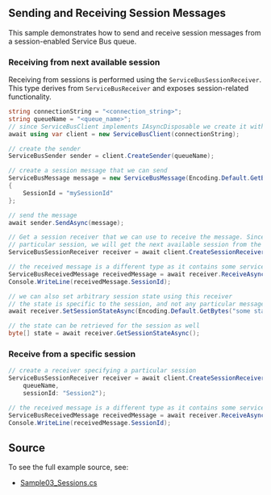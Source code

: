 ## Sending and Receiving Session Messages

This sample demonstrates how to send and receive session messages from a session-enabled Service Bus queue.

### Receiving from next available session

Receiving from sessions is performed using the `ServiceBusSessionReceiver`. This
type derives from `ServiceBusReceiver` and exposes session-related functionality.

```C# Snippet:ServiceBusSendAndReceiveSessionMessage
string connectionString = "<connection_string>";
string queueName = "<queue_name>";
// since ServiceBusClient implements IAsyncDisposable we create it with "await using"
await using var client = new ServiceBusClient(connectionString);

// create the sender
ServiceBusSender sender = client.CreateSender(queueName);

// create a session message that we can send
ServiceBusMessage message = new ServiceBusMessage(Encoding.Default.GetBytes("Hello world!"))
{
    SessionId = "mySessionId"
};

// send the message
await sender.SendAsync(message);

// Get a session receiver that we can use to receive the message. Since we don't specify a
// particular session, we will get the next available session from the service.
ServiceBusSessionReceiver receiver = await client.CreateSessionReceiverAsync(queueName);

// the received message is a different type as it contains some service set properties
ServiceBusReceivedMessage receivedMessage = await receiver.ReceiveAsync();
Console.WriteLine(receivedMessage.SessionId);

// we can also set arbitrary session state using this receiver
// the state is specific to the session, and not any particular message
await receiver.SetSessionStateAsync(Encoding.Default.GetBytes("some state"));

// the state can be retrieved for the session as well
byte[] state = await receiver.GetSessionStateAsync();
```

### Receive from a specific session

```C# Snippet:ServiceBusReceiveFromSpecificSession
// create a receiver specifying a particular session
ServiceBusSessionReceiver receiver = await client.CreateSessionReceiverAsync(
    queueName,
    sessionId: "Session2");

// the received message is a different type as it contains some service set properties
ServiceBusReceivedMessage receivedMessage = await receiver.ReceiveAsync();
Console.WriteLine(receivedMessage.SessionId);
```

## Source

To see the full example source, see:

* [Sample03_Sessions.cs](../tests/Samples/Sample03_Sessions.cs)
